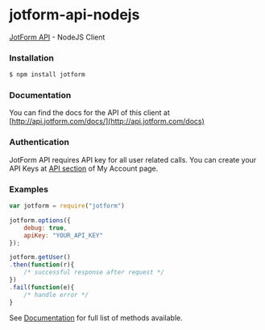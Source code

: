 jotform-api-nodejs 
===============
[JotForm API](http://api.jotform.com/docs/) - NodeJS Client

### Installation

```sh
$ npm install jotform
```

### Documentation

You can find the docs for the API of this client at [http://api.jotform.com/docs/](http://api.jotform.com/docs)

### Authentication

JotForm API requires API key for all user related calls. You can create your API Keys at  [API section](http://www.jotform.com/myaccount/api) of My Account page.

### Examples

```javascript
var jotform = require("jotform")

jotform.options({
	debug: true,
	apiKey: "YOUR_API_KEY"
});

jotform.getUser()
.then(function(r){
	/* successful response after request */
})
.fail(function(e){
	/* handle error */
}
```

See [Documentation](http://api.jotform.com) for full list of methods available.


